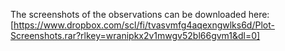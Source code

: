 The screenshots of the observations can be downloaded here: [https://www.dropbox.com/scl/fi/tvasvmfg4aqexngwlks6d/Plot-Screenshots.rar?rlkey=wranipkx2v1mwgv52bl66gvm1&dl=0]
